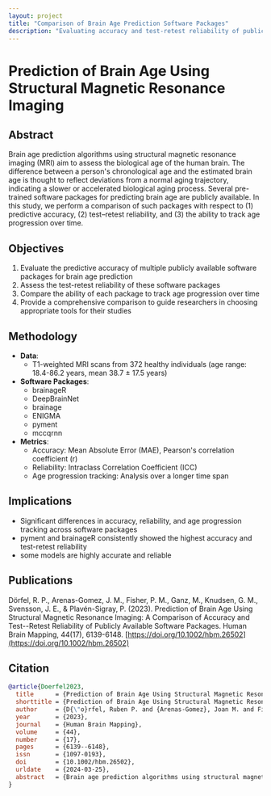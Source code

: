 ```yaml
---
layout: project
title: "Comparison of Brain Age Prediction Software Packages"
description: "Evaluating accuracy and test-retest reliability of publicly available software for brain age prediction using structural MRI"
---
```


# Prediction of Brain Age Using Structural Magnetic Resonance Imaging

## Abstract

Brain age prediction algorithms using structural magnetic resonance imaging (MRI) aim to assess the biological age of the human brain. The difference between a person's chronological age and the estimated brain age is thought to reflect deviations from a normal aging trajectory, indicating a slower or accelerated biological aging process. Several pre-trained software packages for predicting brain age are publicly available. In this study, we perform a comparison of such packages with respect to (1) predictive accuracy, (2) test–retest reliability, and (3) the ability to track age progression over time.

## Objectives

1. Evaluate the predictive accuracy of multiple publicly available software packages for brain age prediction
2. Assess the test-retest reliability of these software packages
3. Compare the ability of each package to track age progression over time
4. Provide a comprehensive comparison to guide researchers in choosing appropriate tools for their studies

## Methodology

- **Data**: 
  - T1-weighted MRI scans from 372 healthy individuals (age range: 18.4-86.2 years, mean 38.7 ± 17.5 years)
- **Software Packages**: 
  - brainageR
  - DeepBrainNet
  - brainage
  - ENIGMA
  - pyment
  - mccqrnn
- **Metrics**: 
  - Accuracy: Mean Absolute Error (MAE), Pearson's correlation coefficient (r)
  - Reliability: Intraclass Correlation Coefficient (ICC)
  - Age progression tracking: Analysis over a longer time span

## Implications

- Significant differences in accuracy, reliability, and age progression tracking across software packages
- pyment and brainageR consistently showed the highest accuracy and test-retest reliability
- some models are highly accurate and reliable

## Publications

Dörfel, R. P., Arenas-Gomez, J. M., Fisher, P. M., Ganz, M., Knudsen, G. M., Svensson, J. E., & Plavén-Sigray, P. (2023). Prediction of Brain Age Using Structural Magnetic Resonance Imaging: A Comparison of Accuracy and Test--Retest Reliability of Publicly Available Software Packages. Human Brain Mapping, 44(17), 6139-6148. [https://doi.org/10.1002/hbm.26502](https://doi.org/10.1002/hbm.26502)

## Citation

```bibtex
@article{Doerfel2023,
  title      = {Prediction of Brain Age Using Structural Magnetic Resonance Imaging: {{A}} Comparison of Accuracy and Test--Retest Reliability of Publicly Available Software Packages},
  shorttitle = {Prediction of Brain Age Using Structural Magnetic Resonance Imaging},
  author     = {D{\"o}rfel, Ruben P. and {Arenas-Gomez}, Joan M. and Fisher, Patrick M. and Ganz, Melanie and Knudsen, Gitte M. and Svensson, Jonas E. and {Plav{\'e}n-Sigray}, Pontus},
  year       = {2023},
  journal    = {Human Brain Mapping},
  volume     = {44},
  number     = {17},
  pages      = {6139--6148},
  issn       = {1097-0193},
  doi        = {10.1002/hbm.26502},
  urldate    = {2024-03-25},
  abstract   = {Brain age prediction algorithms using structural magnetic resonance imaging (MRI) aim to assess the biological age of the human brain. The difference between a person's chronological age and the estimated brain age is thought to reflect deviations from a normal aging trajectory, indicating a slower or accelerated biological aging process. Several pre-trained software packages for predicting brain age are publicly available. In this study, we perform a comparison of such packages with respect to (1) predictive accuracy, (2) test--retest reliability, and (3) the ability to track age progression over time. We evaluated the six brain age prediction packages: brainageR, DeepBrainNet, brainage, ENIGMA, pyment, and mccqrnn. The accuracy and test--retest reliability were assessed on MRI data from 372 healthy people aged between 18.4 and 86.2 years (mean 38.7 {\textpm} 17.5 years). All packages showed significant correlations between predicted brain age and chronological age (r = 0.66--0.97, p {$<$} 0.001), with pyment displaying the strongest correlation. The mean absolute error was between 3.56 (pyment) and 9.54 years (ENIGMA). brainageR, pyment, and mccqrnn were superior in terms of reliability (ICC values between 0.94--0.98), as well as predicting age progression over a longer time span. Of the six packages, pyment and brainageR consistently showed the highest accuracy and test--retest reliability.}
}
```
